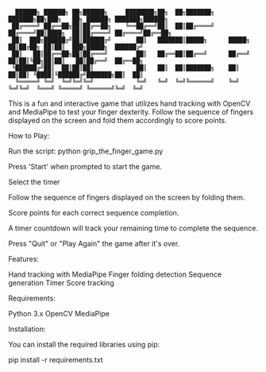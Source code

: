       ██████╗ ██████╗ ██╗██████╗     ████████╗██╗  ██╗███████╗    ███████╗██╗███╗   ██╗ ██████╗ ███████╗██████╗
     ██╔════╝ ██╔══██╗██║██╔══██╗    ╚══██╔══╝██║  ██║██╔════╝    ██╔════╝██║████╗  ██║██╔════╝ ██╔════╝██╔══██╗
     ██║  ███╗██████╔╝██║██████╔╝       ██║   ███████║█████╗      █████╗  ██║██╔██╗ ██║██║  ███╗█████╗  ██████╔╝
     ██║   ██║██╔══██╗██║██╔═══╝        ██║   ██╔══██║██╔══╝      ██╔══╝  ██║██║╚██╗██║██║   ██║██╔══╝  ██╔══██╗
     ╚██████╔╝██║  ██║██║██║            ██║   ██║  ██║███████╗    ██║     ██║██║ ╚████║╚██████╔╝███████╗██║  ██║
      ╚═════╝ ╚═╝  ╚═╝╚═╝╚═╝            ╚═╝   ╚═╝  ╚═╝╚══════╝    ╚═╝     ╚═╝╚═╝  ╚═══╝ ╚═════╝ ╚══════╝╚═╝  ╚═╝

This is a fun and interactive game that utilizes hand tracking with OpenCV and MediaPipe to test your finger dexterity. Follow the sequence of fingers displayed on the screen and fold them accordingly to score points.

How to Play:

Run the script:
python grip_the_finger_game.py

Press 'Start' when prompted to start the game.

Select the timer 

Follow the sequence of fingers displayed on the screen by folding them.

Score points for each correct sequence completion.

A timer countdown will track your remaining time to complete the sequence.

Press "Quit" or "Play Again" the game after it's over.

Features:

Hand tracking with MediaPipe
Finger folding detection
Sequence generation
Timer 
Score tracking

Requirements:

Python 3.x
OpenCV
MediaPipe

Installation:

You can install the required libraries using pip:

pip install -r requirements.txt
